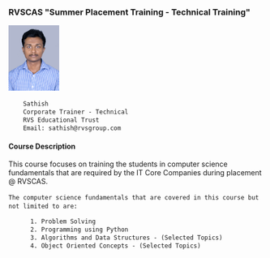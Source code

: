 ### RVSCAS "Summer Placement Training - Technical Training"  
  
   <img src="https://github.com/sathishnotes/rvscas/raw/master/DSC_7028%20pp.jpg" alt="sathish" width="100"/>       
        
        Sathish   
        Corporate Trainer - Technical     
        RVS Educational Trust   
        Email: sathish@rvsgroup.com     

#### Course Description

This course focuses on training the students in computer science fundamentals that are required by the IT Core Companies during placement @ RVSCAS.  
  
`The computer science fundamentals that are covered in this course but not limited to are:`

          1. Problem Solving
          2. Programming using Python
          3. Algorithms and Data Structures - (Selected Topics)
          4. Object Oriented Concepts - (Selected Topics)




